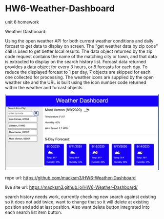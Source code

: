 # HW6-Weather-Dashboard
unit 6 homework

Weather Dashboard:

Using the open weather API for both current weather conditions and daily forcast to get data to display on screen.
The "get weather data by zip code" call is used to get better local results. The data object returned by the zip code request contains the name of the matching city or town, and that data is extracted to display on the search history list. 
Forcast data returned provides a data object for every 3 hours, or 8 forcasts for each day. To reduce the displayed forcast to 1 per day, 7 objects are skipped for each one collected for processing. 
The weather icons are supplied by the open weather site  and the URL is built using the icon number code returned within the weather and forcast objects. 

![image](assets/WeatherDashboardScreenShot.png "basic layout")

repo url: https://github.com/macksm3/HW6-Weather-Dashboard

live site url: https://macksm3.github.io/HW6-Weather-Dashboard/

search history needs work, currently checking new search against existing so it does not add twice, want to change that so it will delete at existing position and add at last position. Also want delete button integrated into each search list item button. 
 



